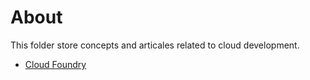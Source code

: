 # About
This folder store concepts and articales related to cloud development.
- [Cloud Foundry](https://github.com/kun-dev/cs/blob/master/cloud/cf/readme.md)